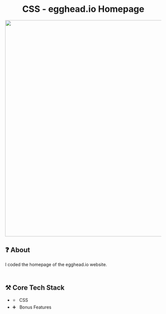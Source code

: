 <h1 align="center">
   CSS - egghead.io Homepage
</h1>

<p align="center">
  <img src="https://github.com/ozkannbuyuk/css-egghead-homepage/assets/111967202/c102807f-f2b8-4cca-84fb-086fbebd78af" width="700" />
</p>

<h2>
❓ About
</h2>

I coded the homepage of the egghead.io website.

<h2>
<br />
⚒️ Core Tech Stack
</h2>

- ⭐️ &nbsp; CSS
- ➕ &nbsp; Bonus Features
